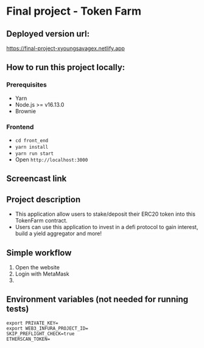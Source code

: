 # Final project - Token Farm

## Deployed version url:

https://final-project-xyoungsavagex.netlify.app

## How to run this project locally:

### Prerequisites
- Yarn
- Node.js >= v16.13.0
- Brownie

### Frontend

- `cd front_end`
- `yarn install`
- `yarn run start`
- Open `http://localhost:3000`

## Screencast link


## Project description
- This application allow users to stake/deposit their ERC20 token into this TokenFarm contract.
- Users can use this application to invest in a defi protocol to gain interest, build a yield aggregator and more!

## Simple workflow
1. Open the website
2. Login with MetaMask
3. 

## Environment variables (not needed for running tests)

```
export PRIVATE_KEY=
export WEB3_INFURA_PROJECT_ID=
SKIP_PREFLIGHT_CHECK=true
ETHERSCAN_TOKEN=
```


